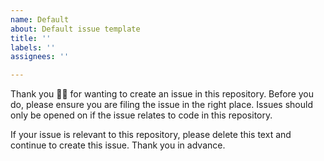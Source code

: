 ```yaml
---
name: Default
about: Default issue template
title: ''
labels: ''
assignees: ''

---
```


Thank you 🙇‍♀ for wanting to create an issue in this repository. Before you do, please ensure you are filing the issue in the right place. Issues should only be opened on if the issue relates to code in this repository.

If your issue is relevant to this repository, please delete this text and continue to create this issue. Thank you in advance.
